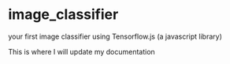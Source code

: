 # image_classifier
your first image classifier using Tensorflow.js (a javascript library) 

This is where I will update my documentation 
